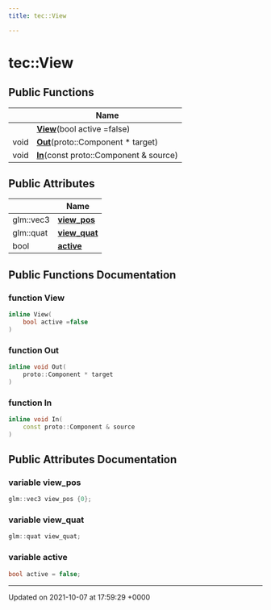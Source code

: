 ```yaml
---
title: tec::View

---
```


# tec::View





## Public Functions

|                | Name           |
| -------------- | -------------- |
| | **[View](/engine/Classes/structtec_1_1_view/#function-view)**(bool active =false) |
| void | **[Out](/engine/Classes/structtec_1_1_view/#function-out)**(proto::Component * target) |
| void | **[In](/engine/Classes/structtec_1_1_view/#function-in)**(const proto::Component & source) |

## Public Attributes

|                | Name           |
| -------------- | -------------- |
| glm::vec3 | **[view_pos](/engine/Classes/structtec_1_1_view/#variable-view-pos)**  |
| glm::quat | **[view_quat](/engine/Classes/structtec_1_1_view/#variable-view-quat)**  |
| bool | **[active](/engine/Classes/structtec_1_1_view/#variable-active)**  |

## Public Functions Documentation

### function View

```cpp
inline View(
    bool active =false
)
```


### function Out

```cpp
inline void Out(
    proto::Component * target
)
```


### function In

```cpp
inline void In(
    const proto::Component & source
)
```


## Public Attributes Documentation

### variable view_pos

```cpp
glm::vec3 view_pos {0};
```


### variable view_quat

```cpp
glm::quat view_quat;
```


### variable active

```cpp
bool active = false;
```


-------------------------------

Updated on 2021-10-07 at 17:59:29 +0000